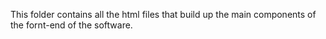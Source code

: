 This folder contains all the html files that build up the main components of the fornt-end of the software.
